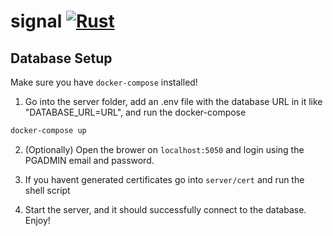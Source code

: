 # signal [![Rust](https://github.com/Diesel-Jeans/signal/actions/workflows/rust.yml/badge.svg)](https://github.com/Diesel-Jeans/signal/actions/workflows/rust.yml)

## Database Setup

Make sure you have `docker-compose` installed!

1. Go into the server folder, add an .env file with the database URL in it like "DATABASE_URL=URL", and run the docker-compose

```zsh
docker-compose up
```

2. (Optionally) Open the brower on `localhost:5050` and login using the PGADMIN email and password.

3. If you havent generated certificates go into `server/cert` and run the shell script

4. Start the server, and it should successfully connect to the database. Enjoy!
